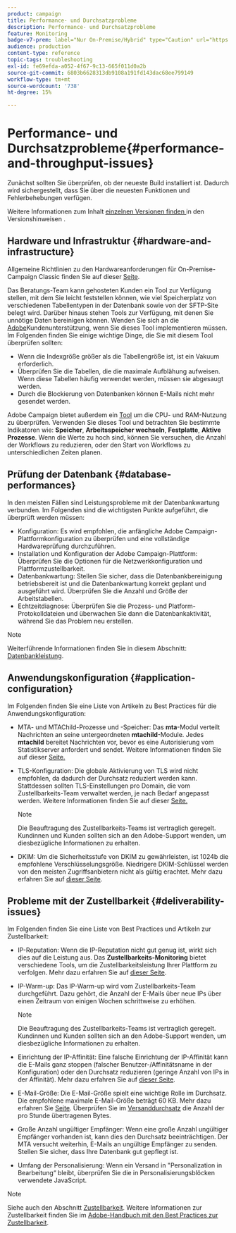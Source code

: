 ```yaml
---
product: campaign
title: Performance- und Durchsatzprobleme
description: Performance- und Durchsatzprobleme
feature: Monitoring
badge-v7-prem: label="Nur On-Premise/Hybrid" type="Caution" url="https://experienceleague.adobe.com/docs/campaign-classic/using/installing-campaign-classic/architecture-and-hosting-models/hosting-models-lp/hosting-models.html?lang=de" tooltip="Gilt nur für Hybrid- und On-Premise-Bereitstellungen"
audience: production
content-type: reference
topic-tags: troubleshooting
exl-id: fe69efda-a052-4f67-9c13-665f011d0a2b
source-git-commit: 6803b6628313db9108a191fd143dac68ee799149
workflow-type: tm+mt
source-wordcount: '738'
ht-degree: 15%

---
```


# Performance- und Durchsatzprobleme{#performance-and-throughput-issues}

Zunächst sollten Sie überprüfen, ob der neueste Build installiert ist. Dadurch wird sichergestellt, dass Sie über die neuesten Funktionen und Fehlerbehebungen verfügen.

Weitere Informationen zum Inhalt [ einzelnen Versionen finden ](../../rn/using/latest-release.md) in den Versionshinweisen .

## Hardware und Infrastruktur {#hardware-and-infrastructure}

Allgemeine Richtlinien zu den Hardwareanforderungen für On-Premise-Campaign Classic finden Sie auf dieser [Seite](https://helpx.adobe.com/de/campaign/kb/hardware-sizing-guide.html).

Das Beratungs-Team kann gehosteten Kunden ein Tool zur Verfügung stellen, mit dem Sie leicht feststellen können, wie viel Speicherplatz von verschiedenen Tabellentypen in der Datenbank sowie von der SFTP-Site belegt wird. Darüber hinaus stehen Tools zur Verfügung, mit denen Sie unnötige Daten bereinigen können. Wenden Sie sich an die [Adobe](https://helpx.adobe.com/de/enterprise/admin-guide.html/enterprise/using/support-for-experience-cloud.ug.html)Kundenunterstützung, wenn Sie dieses Tool implementieren müssen. Im Folgenden finden Sie einige wichtige Dinge, die Sie mit diesem Tool überprüfen sollten:

* Wenn die Indexgröße größer als die Tabellengröße ist, ist ein Vakuum erforderlich.
* Überprüfen Sie die Tabellen, die die maximale Aufblähung aufweisen. Wenn diese Tabellen häufig verwendet werden, müssen sie abgesaugt werden.
* Durch die Blockierung von Datenbanken können E-Mails nicht mehr gesendet werden.

Adobe Campaign bietet außerdem ein [Tool](../../production/using/monitoring-processes.md#manual-monitoring) um die CPU- und RAM-Nutzung zu überprüfen. Verwenden Sie dieses Tool und betrachten Sie bestimmte Indikatoren wie: **Speicher**, **Arbeitsspeicher wechseln**, **Festplatte**, **Aktive Prozesse**. Wenn die Werte zu hoch sind, können Sie versuchen, die Anzahl der Workflows zu reduzieren, oder den Start von Workflows zu unterschiedlichen Zeiten planen.

## Prüfung der Datenbank {#database-performances}

In den meisten Fällen sind Leistungsprobleme mit der Datenbankwartung verbunden. Im Folgenden sind die wichtigsten Punkte aufgeführt, die überprüft werden müssen:

* Konfiguration: Es wird empfohlen, die anfängliche Adobe Campaign-Plattformkonfiguration zu überprüfen und eine vollständige Hardwareprüfung durchzuführen.
* Installation und Konfiguration der Adobe Campaign-Plattform: Überprüfen Sie die Optionen für die Netzwerkkonfiguration und Plattformzustellbarkeit.
* Datenbankwartung: Stellen Sie sicher, dass die Datenbankbereinigung betriebsbereit ist und die Datenbankwartung korrekt geplant und ausgeführt wird. Überprüfen Sie die Anzahl und Größe der Arbeitstabellen.
* Echtzeitdiagnose: Überprüfen Sie die Prozess- und Platform-Protokolldateien und überwachen Sie dann die Datenbankaktivität, während Sie das Problem neu erstellen.

>[!NOTE]
>
>Weiterführende Informationen finden Sie in diesem Abschnitt: [Datenbankleistung](../../production/using/database-performances.md).

## Anwendungskonfiguration {#application-configuration}

Im Folgenden finden Sie eine Liste von Artikeln zu Best Practices für die Anwendungskonfiguration:

* MTA- und MTAChild-Prozesse und -Speicher: Das **mta**-Modul verteilt Nachrichten an seine untergeordneten **mtachild**-Module. Jedes **mtachild** bereitet Nachrichten vor, bevor es eine Autorisierung vom Statistikserver anfordert und sendet. Weitere Informationen finden Sie auf dieser [Seite.](../../installation/using/email-deliverability.md)
* TLS-Konfiguration: Die globale Aktivierung von TLS wird nicht empfohlen, da dadurch der Durchsatz reduziert werden kann. Stattdessen sollten TLS-Einstellungen pro Domain, die vom Zustellbarkeits-Team verwaltet werden, je nach Bedarf angepasst werden. Weitere Informationen finden Sie auf dieser [Seite.](../../installation/using/email-deliverability.md#mx-configuration)

  >[!NOTE]
  >
  >Die Beauftragung des Zustellbarkeits-Teams ist vertraglich geregelt. Kundinnen und Kunden sollten sich an den Adobe-Support wenden, um diesbezügliche Informationen zu erhalten.

* DKIM: Um die Sicherheitsstufe von DKIM zu gewährleisten, ist 1024b die empfohlene Verschlüsselungsgröße. Niedrigere DKIM-Schlüssel werden von den meisten Zugriffsanbietern nicht als gültig erachtet. Mehr dazu erfahren Sie auf [dieser Seite](https://experienceleague.adobe.com/docs/deliverability-learn/deliverability-best-practice-guide/transition-process/infrastructure.html?lang=de#authentication).

## Probleme mit der Zustellbarkeit {#deliverability-issues}

Im Folgenden finden Sie eine Liste von Best Practices und Artikeln zur Zustellbarkeit:

* IP-Reputation: Wenn die IP-Reputation nicht gut genug ist, wirkt sich dies auf die Leistung aus. Das **Zustellbarkeits-Monitoring** bietet verschiedene Tools, um die Zustellbarkeitsleistung Ihrer Plattform zu verfolgen. Mehr dazu erfahren Sie auf [dieser Seite](../../delivery/using/monitoring-deliverability.md).
* IP-Warm-up: Das IP-Warm-up wird vom Zustellbarkeits-Team durchgeführt. Dazu gehört, die Anzahl der E-Mails über neue IPs über einen Zeitraum von einigen Wochen schrittweise zu erhöhen.

  >[!NOTE]
  >
  >Die Beauftragung des Zustellbarkeits-Teams ist vertraglich geregelt. Kundinnen und Kunden sollten sich an den Adobe-Support wenden, um diesbezügliche Informationen zu erhalten.

* Einrichtung der IP-Affinität: Eine falsche Einrichtung der IP-Affinität kann die E-Mails ganz stoppen (falscher Benutzer-/Affinitätsname in der Konfiguration) oder den Durchsatz reduzieren (geringe Anzahl von IPs in der Affinität). Mehr dazu erfahren Sie auf [dieser Seite](../../installation/using/email-deliverability.md#list-of-ip-addresses-to-use).
* E-Mail-Größe: Die E-Mail-Größe spielt eine wichtige Rolle im Durchsatz. Die empfohlene maximale E-Mail-Größe beträgt 60 KB. Mehr dazu erfahren Sie [Seite](https://helpx.adobe.com/legal/product-descriptions/campaign.html). Überprüfen Sie im [Versanddurchsatz](../../reporting/using/global-reports.md#delivery-throughput) die Anzahl der pro Stunde übertragenen Bytes.
* Große Anzahl ungültiger Empfänger: Wenn eine große Anzahl ungültiger Empfänger vorhanden ist, kann dies den Durchsatz beeinträchtigen. Der MTA versucht weiterhin, E-Mails an ungültige Empfänger zu senden. Stellen Sie sicher, dass Ihre Datenbank gut gepflegt ist.
* Umfang der Personalisierung: Wenn ein Versand in &quot;Personalization in Bearbeitung“ bleibt, überprüfen Sie die in Personalisierungsblöcken verwendete JavaScript.

>[!NOTE]
>
>Siehe auch den Abschnitt [Zustellbarkeit](../../delivery/using/about-deliverability.md). Weitere Informationen zur Zustellbarkeit finden Sie im [Adobe-Handbuch mit den Best Practices zur Zustellbarkeit](https://experienceleague.adobe.com/docs/deliverability-learn/deliverability-best-practice-guide/introduction.html?lang=de).
